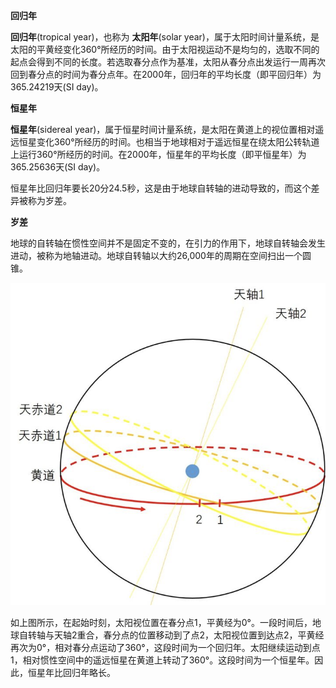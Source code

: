 **回归年**

**回归年**(tropical year)，也称为 **太阳年**(solar year)，属于太阳时间计量系统，是太阳的平黄经变化360°所经历的时间。由于太阳视运动不是均匀的，选取不同的起点会得到不同的长度。若选取春分点作为基准，太阳从春分点出发运行一周再次回到春分点的时间为春分点年。在2000年，回归年的平均长度（即平回归年）为365.24219天(SI day)。

**恒星年**

**恒星年**(sidereal year)，属于恒星时间计量系统，是太阳在黄道上的视位置相对遥远恒星变化360°所经历的时间。也相当于地球相对于遥远恒星在绕太阳公转轨道上运行360°所经历的时间。在2000年，恒星年的平均长度（即平恒星年）为365.25636天(SI day)。

恒星年比回归年要长20分24.5秒，这是由于地球自转轴的进动导致的，而这个差异被称为岁差。

**岁差**

地球的自转轴在惯性空间并不是固定不变的，在引力的作用下，地球自转轴会发生进动，被称为地轴进动。地球自转轴以大约26,000年的周期在空间扫出一个圆锥。

![500](assets/回归年和恒星年差异/image-20230521225842123.png)

如上图所示，在起始时刻，太阳视位置在春分点1，平黄经为0°。一段时间后，地球自转轴与天轴2重合，春分点的位置移动到了点2，太阳视位置到达点2，平黄经再次为0°，相对春分点运动了360°，这段时间为一个回归年。太阳继续运动到点1，相对惯性空间中的遥远恒星在黄道上转动了360°。这段时间为一个恒星年。因此，恒星年比回归年略长。